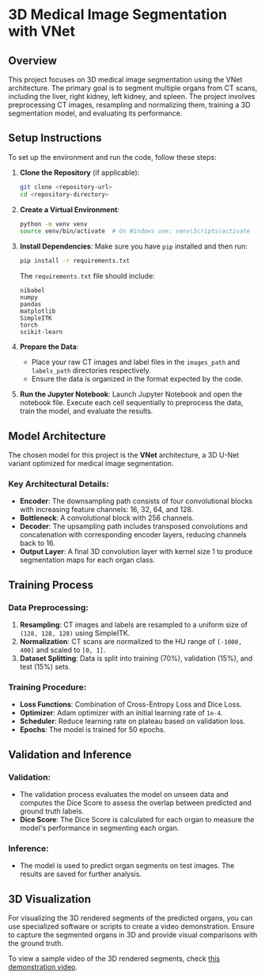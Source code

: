 # 3D Medical Image Segmentation with VNet

## Overview

This project focuses on 3D medical image segmentation using the VNet architecture. The primary goal is to segment multiple organs from CT scans, including the liver, right kidney, left kidney, and spleen. The project involves preprocessing CT images, resampling and normalizing them, training a 3D segmentation model, and evaluating its performance.

## Setup Instructions

To set up the environment and run the code, follow these steps:

1. **Clone the Repository** (if applicable):

   ```bash
   git clone <repository-url>
   cd <repository-directory>
   ```

2. **Create a Virtual Environment**:

   ```bash
   python -m venv venv
   source venv/bin/activate  # On Windows use: venv\Scripts\activate
   ```

3. **Install Dependencies**:
   Make sure you have `pip` installed and then run:

   ```bash
   pip install -r requirements.txt
   ```

   The `requirements.txt` file should include:

   ```
   nibabel
   numpy
   pandas
   matplotlib
   SimpleITK
   torch
   scikit-learn
   ```

4. **Prepare the Data**:

   - Place your raw CT images and label files in the `images_path` and `labels_path` directories respectively.
   - Ensure the data is organized in the format expected by the code.

5. **Run the Jupyter Notebook**:
   Launch Jupyter Notebook and open the notebook file. Execute each cell sequentially to preprocess the data, train the model, and evaluate the results.

## Model Architecture

The chosen model for this project is the **VNet** architecture, a 3D U-Net variant optimized for medical image segmentation.

### Key Architectural Details:

- **Encoder**: The downsampling path consists of four convolutional blocks with increasing feature channels: 16, 32, 64, and 128.
- **Bottleneck**: A convolutional block with 256 channels.
- **Decoder**: The upsampling path includes transposed convolutions and concatenation with corresponding encoder layers, reducing channels back to 16.
- **Output Layer**: A final 3D convolution layer with kernel size 1 to produce segmentation maps for each organ class.

## Training Process

### Data Preprocessing:

1. **Resampling**: CT images and labels are resampled to a uniform size of `(128, 128, 128)` using SimpleITK.
2. **Normalization**: CT scans are normalized to the HU range of `[-1000, 400]` and scaled to `[0, 1]`.
3. **Dataset Splitting**: Data is split into training (70%), validation (15%), and test (15%) sets.

### Training Procedure:

- **Loss Functions**: Combination of Cross-Entropy Loss and Dice Loss.
- **Optimizer**: Adam optimizer with an initial learning rate of `1e-4`.
- **Scheduler**: Reduce learning rate on plateau based on validation loss.
- **Epochs**: The model is trained for 50 epochs.

## Validation and Inference

### Validation:

- The validation process evaluates the model on unseen data and computes the Dice Score to assess the overlap between predicted and ground truth labels.
- **Dice Score**: The Dice Score is calculated for each organ to measure the model's performance in segmenting each organ.

### Inference:

- The model is used to predict organ segments on test images. The results are saved for further analysis.

## 3D Visualization

For visualizing the 3D rendered segments of the predicted organs, you can use specialized software or scripts to create a video demonstration. Ensure to capture the segmented organs in 3D and provide visual comparisons with the ground truth.

To view a sample video of the 3D rendered segments, check [this demonstration video](video-url).
